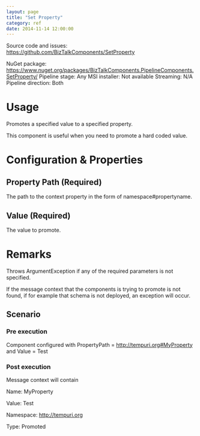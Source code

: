 ```yaml
---
layout: page
title: "Set Property"
category: ref
date: 2014-11-14 12:00:00
---
```


Source code and issues: https://github.com/BizTalkComponents/SetProperty

NuGet package: https://www.nuget.org/packages/BizTalkComponents.PipelineComponents.SetProperty/
Pipeline stage: Any
MSI installer: Not available
Streaming: N/A
Pipeline direction: Both

# Usage #
Promotes a specified value to a specified property.

This component is useful when you need to promote a hard coded value.

# Configuration & Properties ##
## Property Path (Required) ##
The path to the context property in the form of namespace#propertyname.

## Value (Required) ##
The value to promote.

# Remarks #
Throws ArgumentException if any of the required parameters is not specified.

If the message context that the components is trying to promote is not found, if for example that schema is not deployed, an exception will occur.

## Scenario ##

### Pre execution ###
Component configured with PropertyPath = http://tempuri.org#MyProperty and Value = Test

### Post execution ###
Message context will contain 

Name: MyProperty

Value: Test

Namespace: http://tempuri.org

Type: Promoted

